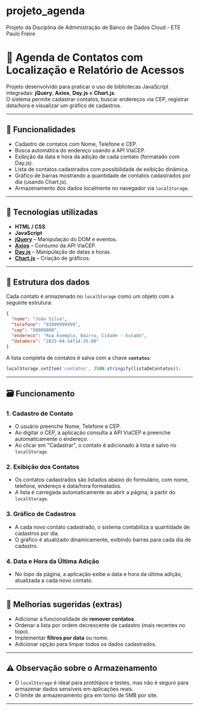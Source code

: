 # projeto_agenda
Projeto da Disciplina de Administração de Banco de Dados Cloud - ETE Paulo Freire


# 📒 Agenda de Contatos com Localização e Relatório de Acessos

Projeto desenvolvido para praticar o uso de bibliotecas JavaScript integradas: **jQuery**, **Axios**, **Day.js** e **Chart.js**.  
O sistema permite cadastrar contatos, buscar endereços via CEP, registrar data/hora e visualizar um gráfico de cadastros.

---

## 🚀 Funcionalidades

- Cadastro de contatos com Nome, Telefone e CEP.
- Busca automática do endereço usando a API ViaCEP.
- Exibição da data e hora da adição de cada contato (formatado com Day.js).
- Lista de contatos cadastrados com possibilidade de exibição dinâmica.
- Gráfico de barras mostrando a quantidade de contatos cadastrados por dia (usando Chart.js).
- Armazenamento dos dados localmente no navegador via `localStorage`.

---

## 🧱 Tecnologias utilizadas

- **HTML / CSS**
- **JavaScript**
- **[jQuery](https://jquery.com/)** – Manipulação do DOM e eventos.
- **[Axios](https://axios-http.com/)** – Consumo da API ViaCEP.
- **[Day.js](https://day.js.org/)** – Manipulação de datas e horas.
- **[Chart.js](https://www.chartjs.org/)** – Criação de gráficos.

---

## 💾 Estrutura dos dados

Cada contato é armazenado no `localStorage` como um objeto com a seguinte estrutura:

```json
{
  "nome": "João Silva",
  "telefone": "83999999999",
  "cep": "58000000",
  "endereco": "Rua Exemplo, Bairro, Cidade - Estado",
  "dataHora": "2025-04-14T14:35:00"
}
```

A lista completa de contatos é salva com a chave **`contatos`**:

```javascript
localStorage.setItem('contatos', JSON.stringify(listaDeContatos));
```

---

## 🗃️ Funcionamento

### 1. Cadastro de Contato
- O usuário preenche Nome, Telefone e CEP.
- Ao digitar o CEP, a aplicação consulta a API ViaCEP e preenche automaticamente o endereço.
- Ao clicar em "Cadastrar", o contato é adicionado à lista e salvo no `localStorage`.

### 2. Exibição dos Contatos
- Os contatos cadastrados são listados abaixo do formulário, com nome, telefone, endereço e data/hora formatados.
- A lista é carregada automaticamente ao abrir a página, a partir do `localStorage`.

### 3. Gráfico de Cadastros
- A cada novo contato cadastrado, o sistema contabiliza a quantidade de cadastros por dia.
- O gráfico é atualizado dinamicamente, exibindo barras para cada dia de cadastro.

### 4. Data e Hora da Última Adição
- No topo da página, a aplicação exibe a data e hora da última adição, atualizada a cada novo contato.

---

## 🧪 Melhorias sugeridas (extras)

- Adicionar a funcionalidade de **remover contatos**.
- Ordenar a lista por ordem decrescente de cadastro (mais recentes no topo).
- Implementar **filtros por data** ou nome.
- Adicionar opção para limpar todos os dados cadastrados.

---

## ⚠️ Observação sobre o Armazenamento

- O `localStorage` é ideal para protótipos e testes, mas não é seguro para armazenar dados sensíveis em aplicações reais.
- O limite de armazenamento gira em torno de 5MB por site.

---
